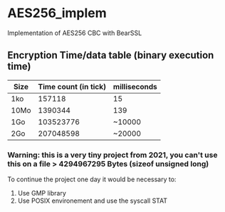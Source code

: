 # AES256_implem
Implementation of AES256 CBC with BearSSL

## Encryption Time/data table (binary execution time)

| Size | Time count (in tick) | milliseconds |
| ----------- | ----------- | ----------- |
| 1ko | 157118 | 15 |
| 10Mo | 1390344 | 139 |
| 1Go | 103523776 | ~10000 |
| 2Go | 207048598 | ~20000 |

### Warning: this is a very tiny project from 2021, you can't use this on a file > 4294967295 Bytes (sizeof unsigned long)

To continue the project one day it would be necessary to:
1. Use GMP library
2. Use POSIX environement and use the syscall STAT
